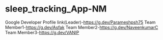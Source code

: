# sleep_tracking_App-NM

Google Developer Profile link(Leader)-https://g.dev/Parameshpsh75
                   Team Member1-https://g.dev/Asfak
                   Team Member2-https://g.dev/NaveenkumarC
                   Team Member3-https://g.dev/VANIP
